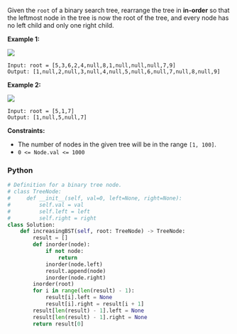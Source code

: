 Given the  `root`  of a binary search tree, rearrange the tree in  **in-order**  so that the leftmost node in the tree is now the root of the tree, and every node has no left child and only one right child.

**Example 1:**

![](https://assets.leetcode.com/uploads/2020/11/17/ex1.jpg)
```
Input: root = [5,3,6,2,4,null,8,1,null,null,null,7,9]
Output: [1,null,2,null,3,null,4,null,5,null,6,null,7,null,8,null,9]
```

**Example 2:**

![](https://assets.leetcode.com/uploads/2020/11/17/ex2.jpg)
```
Input: root = [5,1,7]
Output: [1,null,5,null,7]
```

**Constraints:**

-   The number of nodes in the given tree will be in the range  `[1, 100]`.
-   `0 <= Node.val <= 1000`


### Python
```python
# Definition for a binary tree node.
# class TreeNode:
#     def __init__(self, val=0, left=None, right=None):
#         self.val = val
#         self.left = left
#         self.right = right
class Solution:
    def increasingBST(self, root: TreeNode) -> TreeNode:
        result = []
        def inorder(node):
            if not node:
                return 
            inorder(node.left)
            result.append(node)
            inorder(node.right)
        inorder(root)
        for i in range(len(result) - 1):
            result[i].left = None
            result[i].right = result[i + 1]
        result[len(result) - 1].left = None
        result[len(result) - 1].right = None
        return result[0]
```